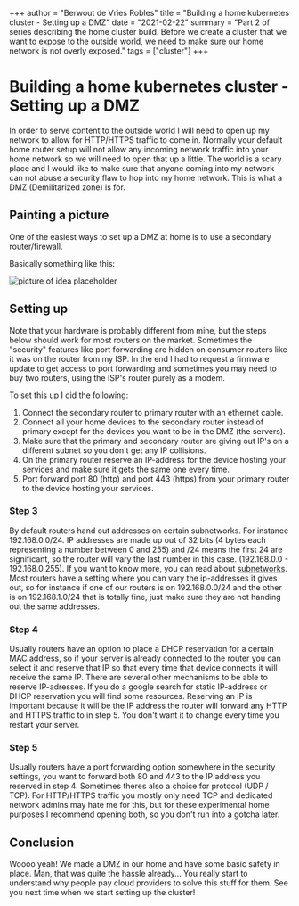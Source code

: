 +++
author = "Berwout de Vries Robles"
title = "Building a home kubernetes cluster - Setting up a DMZ"
date = "2021-02-22"
summary = "Part 2 of series describing the home cluster build. Before we create a cluster that we want to expose to the outside world, we need to make sure our home network is not overly exposed."
tags = ["cluster"]
+++

# Building a home kubernetes cluster - Setting up a DMZ
In order to serve content to the outside world I will need to open up my network to allow for HTTP/HTTPS traffic to come in.
Normally your default home router setup will not allow any incoming network traffic into your home network so we will need to open that up a little.
The world is a scary place and I would like to make sure that anyone coming into my network can not abuse a security flaw to hop into my home network.
This is what a DMZ (Demilitarized zone) is for. 


## Painting a picture
One of the easiest ways to set up a DMZ at home is to use a secondary router/firewall.

Basically something like this:

![picture of idea placeholder](https://berwout.nl/img/berdmz.png)

## Setting up
Note that your hardware is probably different from mine, but the steps below should work for most routers on the market. Sometimes the "security" features like port forwarding are hidden on consumer routers like it was on the router from my ISP. In the end I had to request a firmware update to get access to port forwarding and sometimes you may need to buy two routers, using the ISP's router purely as a modem.

To set this up I did the following:
1. Connect the secondary router to primary router with an ethernet cable.
2. Connect all your home devices to the secondary router instead of primary except for the devices you want to be in the DMZ (the servers).
3. Make sure that the primary and secondary router are giving out IP's on a different subnet so you don't get any IP collisions.
4. On the primary router reserve an IP-address for the device hosting your services and make sure it gets the same one every time. 
5. Port forward port 80 (http) and port 443 (https) from your primary router to the device hosting your services.

### Step 3
By default routers hand out addresses on certain subnetworks. For instance 192.168.0.0/24. IP addresses are made up out of 32 bits (4 bytes each representing a number between 0 and 255) and /24 means the first 24 are significant, so the router will vary the last number in this case. (192.168.0.0 - 192.168.0.255). If you want to know more, you can read about [subnetworks](https://en.wikipedia.org/wiki/Subnetwork). Most routers have a setting where you can vary the ip-addresses it gives out, so for instance if one of our routers is on 192.168.0.0/24 and the other is on 192.168.1.0/24 that is totally fine, just make sure they are not handing out the same addresses.

### Step 4
Usually routers have an option to place a DHCP reservation for a certain MAC address, so if your server is already connected to the router you can select it and reserve that IP so that every time that device connects it will receive the same IP. There are several other mechanisms to be able to reserve IP-adresses. If you do a google search for static IP-address or DHCP reservation you will find some resources. Reserving an IP is important because it will be the IP address the router will forward any HTTP and HTTPS traffic to in step 5. You don't want it to change every time you restart your server.

### Step 5
Usually routers have a port forwarding option somewhere in the security settings, you want to forward both 80 and 443 to the IP address you reserved in step 4. Sometimes theres also a choice for protocol (UDP / TCP). For HTTP/HTTPS traffic you mostly only need TCP and dedicated network admins may hate me for this, but for these experimental home purposes I recommend opening both, so you don't run into a gotcha later.

## Conclusion
Woooo yeah! We made a DMZ in our home and have some basic safety in place. Man, that was quite the hassle already... You really start to understand why people pay cloud providers to solve this stuff for them. See you next time when we start setting up the cluster!
